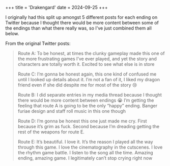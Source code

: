 +++
title = 'Drakengard'
date = 2024-09-25
+++

I originally had this split up amongst 5 different posts for each ending on Twitter because I thought there would be more content between some of the endings than what there really was, so I've just combined them all below.

<!--more-->

From the original Twitter posts:

> Route A: To be honest, at times the clunky gameplay made this one of the more frustrating games I’ve ever played, and yet the story and characters are totally worth it. Excited to see what else is in store
>
> Route C: I’m gonna be honest again, this one kind of confused me until I looked up details about it. I’m not a fan of it, I liked my dragon friend even if she did despite me for most of the story 😢
>
> Route B: I did separate entries in my media thread because I thought there would be more content between endings 😭 
> I’m getting the feeling that route A is going to be the only “happy” ending. Banger furiae design and staff roll music in this one though
>
> Route D: I’m gonna be honest this one just made me cry. First because it’s grim as fuck. Second because I’m dreading getting the rest of the weapons for route E.
>
> Route E: It’s beautiful. I love it. It’s the reason I played all the way through this game. I love the cinematography in the cutscenes. I love the rhythm game battle. I listen to the song all the time. Amazing ending, amazing game. I legitimately can’t stop crying right now